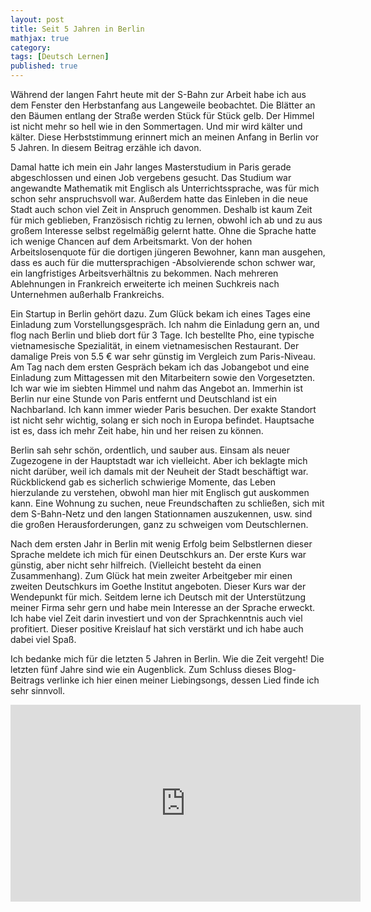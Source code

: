 ```yaml
---
layout: post
title: Seit 5 Jahren in Berlin
mathjax: true
category:
tags: [Deutsch Lernen]
published: true
---
```

Während der langen Fahrt heute mit der S-Bahn zur Arbeit habe ich aus dem Fenster den Herbstanfang aus Langeweile beobachtet. Die Blätter an den Bäumen entlang der Straße werden Stück für Stück gelb. Der Himmel ist nicht mehr so hell wie in den Sommertagen. Und mir wird kälter und kälter. Diese Herbststimmung erinnert mich an meinen Anfang in Berlin vor 5 Jahren. In diesem Beitrag erzähle ich davon. 

Damal hatte ich mein ein Jahr langes Masterstudium in Paris gerade abgeschlossen und einen Job vergebens gesucht. Das Studium war  angewandte Mathematik mit Englisch als Unterrichtssprache, was für mich schon sehr anspruchsvoll war. Außerdem hatte das Einleben in die neue Stadt auch schon viel Zeit in Anspruch genommen. Deshalb ist kaum Zeit für mich geblieben, Französisch richtig zu lernen, obwohl ich ab und zu aus großem Interesse selbst regelmäßig gelernt hatte. Ohne die Sprache hatte ich wenige Chancen auf dem Arbeitsmarkt. Von der hohen Arbeitslosenquote für die dortigen jüngeren Bewohner, kann man ausgehen, dass es auch für die muttersprachigen -Absolvierende schon schwer war, ein langfristiges Arbeitsverhältnis zu bekommen. Nach mehreren Ablehnungen in Frankreich erweiterte ich meinen Suchkreis nach Unternehmen außerhalb Frankreichs. 

Ein Startup in Berlin gehört dazu. Zum Glück bekam ich eines Tages eine Einladung zum Vorstellungsgespräch. Ich nahm die Einladung gern an, und flog nach Berlin und blieb dort für 3 Tage. Ich bestellte Pho, eine typische vietnamesische Spezialität, in einem vietnamesischen Restaurant. Der damalige Preis von 5.5 € war sehr günstig im Vergleich zum Paris-Niveau. Am Tag nach dem ersten Gespräch bekam ich das Jobangebot und eine Einladung zum Mittagessen mit den Mitarbeitern sowie den Vorgesetzten. Ich war wie im siebten Himmel und nahm das Angebot an. Immerhin ist Berlin nur eine Stunde von Paris entfernt und Deutschland ist ein Nachbarland. Ich kann immer wieder Paris besuchen. Der exakte Standort ist nicht sehr wichtig, solang er sich noch in Europa befindet. Hauptsache ist es, dass ich mehr Zeit habe, hin und her reisen zu können. 

Berlin sah sehr schön, ordentlich, und sauber aus. Einsam als neuer Zugezogene in der Hauptstadt war ich vielleicht. Aber ich beklagte mich nicht darüber, weil ich damals mit der Neuheit der Stadt beschäftigt war. Rückblickend gab es sicherlich schwierige Momente, das Leben hierzulande zu verstehen, obwohl man hier mit Englisch gut auskommen kann. Eine Wohnung zu suchen, neue Freundschaften zu schließen, sich mit dem S-Bahn-Netz und den langen Stationnamen auszukennen, usw. sind die großen Herausforderungen, ganz zu schweigen vom  Deutschlernen.

Nach dem ersten Jahr in Berlin mit wenig Erfolg beim Selbstlernen dieser Sprache meldete ich mich für einen Deutschkurs an. Der erste Kurs war günstig, aber nicht sehr hilfreich. (Vielleicht besteht da einen Zusammenhang). Zum Glück hat mein zweiter Arbeitgeber mir einen zweiten Deutschkurs im Goethe Institut angeboten. Dieser Kurs war der Wendepunkt für mich. Seitdem lerne ich Deutsch mit der Unterstützung meiner Firma sehr gern und habe mein Interesse an der Sprache erweckt. Ich habe viel Zeit darin investiert und von der Sprachkenntnis auch viel profitiert. Dieser positive Kreislauf hat  sich verstärkt und ich habe auch dabei viel Spaß.

Ich bedanke mich für die letzten 5 Jahren in Berlin. Wie die Zeit vergeht! Die letzten fünf Jahre sind wie ein Augenblick. Zum Schluss dieses Blog-Beitrags verlinke ich hier einen meiner Liebingsongs, dessen Lied finde ich sehr sinnvoll. 

<iframe width="560" height="315" src="https://www.youtube.com/embed/yBdka6rahH8" title="YouTube video player" frameborder="0" allow="accelerometer; autoplay; clipboard-write; encrypted-media; gyroscope; picture-in-picture" allowfullscreen></iframe>